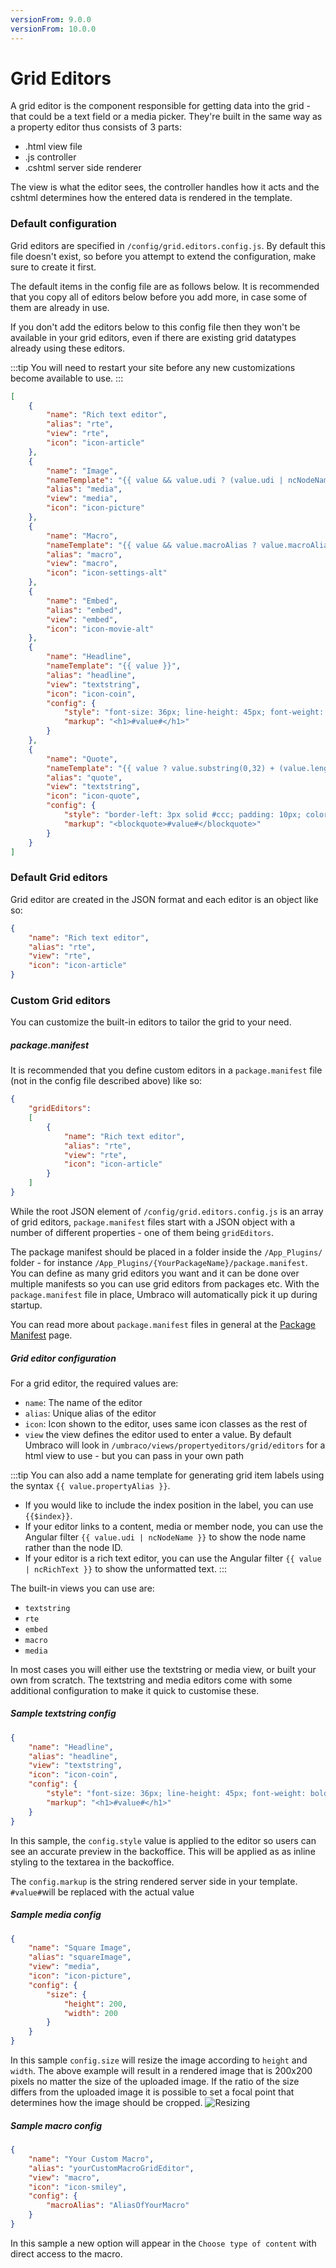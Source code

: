 ```yaml
---
versionFrom: 9.0.0
versionFrom: 10.0.0
---
```


# Grid Editors

A grid editor is the component responsible for getting data into the grid - that could be a text field or a media picker. They're built in the same way as a property editor thus consists of 3 parts:

- .html view file
- .js controller
- .cshtml server side renderer

The view is what the editor sees, the controller handles how it acts and the cshtml determines how the entered data is rendered in the template.

### Default configuration

Grid editors are specified in `/config/grid.editors.config.js`. By default this file doesn't exist, so before you attempt to extend the configuration, make sure to create it first. 

The default items in the config file are as follows below. It is recommended that you copy all of editors below before you add more, in case some of them are already in use. 

If you don't add the editors below to this config file then they won't be available in your grid editors, even if there are existing grid datatypes already using these editors.

:::tip
You will need to restart your site before any new customizations become available to use.
:::


```json
[
    {
        "name": "Rich text editor",
        "alias": "rte",
        "view": "rte",
        "icon": "icon-article"
    },
    {
        "name": "Image",
        "nameTemplate": "{{ value && value.udi ? (value.udi | ncNodeName) : '' }}",
        "alias": "media",
        "view": "media",
        "icon": "icon-picture"
    },
    {
        "name": "Macro",
        "nameTemplate": "{{ value && value.macroAlias ? value.macroAlias : '' }}",
        "alias": "macro",
        "view": "macro",
        "icon": "icon-settings-alt"
    },
    {
        "name": "Embed",
        "alias": "embed",
        "view": "embed",
        "icon": "icon-movie-alt"
    },
    {
        "name": "Headline",
        "nameTemplate": "{{ value }}",
        "alias": "headline",
        "view": "textstring",
        "icon": "icon-coin",
        "config": {
            "style": "font-size: 36px; line-height: 45px; font-weight: bold",
            "markup": "<h1>#value#</h1>"
        }
    },
    {
        "name": "Quote",
        "nameTemplate": "{{ value ? value.substring(0,32) + (value.length > 32 ? '...' : '') : '' }}",
        "alias": "quote",
        "view": "textstring",
        "icon": "icon-quote",
        "config": {
            "style": "border-left: 3px solid #ccc; padding: 10px; color: #ccc; font-family: serif; font-style: italic; font-size: 18px",
            "markup": "<blockquote>#value#</blockquote>"
        }
    }
]
```

### Default Grid editors

Grid editor are created in the JSON format and each editor is an object like so:

```json
{
    "name": "Rich text editor",
    "alias": "rte",
    "view": "rte",
    "icon": "icon-article"
}
```

### Custom Grid editors

You can customize the built-in editors to tailor the grid to your need.

##### package.manifest

It is recommended that you define custom editors in a `package.manifest` file (not in the config file described above) like so:

```json
{
    "gridEditors":
    [
        {
            "name": "Rich text editor",
            "alias": "rte",
            "view": "rte",
            "icon": "icon-article"
        }
    ]
}
```

While the root JSON element of `/config/grid.editors.config.js` is an array of grid editors, `package.manifest` files start with a JSON object with a number of different properties - one of them being `gridEditors`.

The package manifest should be placed in a folder inside the `/App_Plugins/` folder - for instance `/App_Plugins/{YourPackageName}/package.manifest`. You can define as many grid editors you want and it can be done over multiple manifests so you can use grid editors from packages etc. With the `package.manifest` file in place, Umbraco will automatically pick it up during startup.

You can read more about `package.manifest` files in general at the [Package Manifest](../../../../../Extending/Property-Editors/package-manifest.md) page.

##### Grid editor configuration

For a grid editor, the required values are:

- `name`: The name of the editor
- `alias`: Unique alias of the editor
- `icon`: Icon shown to the editor, uses same icon classes as the rest of
- `view` the view defines the editor used to enter a value. By default Umbraco will look in `/umbraco/views/propertyeditors/grid/editors` for a html view to use - but you can pass in your own path

:::tip
You can also add a name template for generating grid item labels using the syntax `{{ value.propertyAlias }}`.

- If you would like to include the index position in the label, you can use `{{$index}}`.
- If your editor links to a content, media or member node, you can use the Angular filter `{{ value.udi | ncNodeName }}` to show the node name rather than the node ID.
- If your editor is a rich text editor, you can use the Angular filter `{{ value | ncRichText }}` to show the unformatted text.
:::


The built-in views you can use are:

- `textstring`
- `rte`
- `embed`
- `macro`
- `media`

In most cases you will either use the textstring or media view, or built your own from scratch. The textstring and media editors come with some additional configuration to make it quick to customise these.

##### Sample textstring config

```json
{
    "name": "Headline",
    "alias": "headline",
    "view": "textstring",
    "icon": "icon-coin",
    "config": {
        "style": "font-size: 36px; line-height: 45px; font-weight: bold",
        "markup": "<h1>#value#</h1>"
    }
}
```

In this sample, the `config.style` value is applied to the editor so users can see an accurate preview in the backoffice. This will be applied as as inline styling to the textarea in the backoffice.

The `config.markup` is the string rendered server side in your template. `#value#`will be replaced with the actual value

##### Sample media config

```json
{
    "name": "Square Image",
    "alias": "squareImage",
    "view": "media",
    "icon": "icon-picture",
    "config": {
        "size": {
            "height": 200,
            "width": 200
        }
    }
}
```

In this sample `config.size` will resize the image according to `height` and `width`. The above example will result in a rendered image that is 200x200 pixels no matter the size of the uploaded image. If the ratio of the size differs from the uploaded image it is possible to set a focal point that determines how the image should be cropped.
![Resizing](images/grid-resizing.png)

##### Sample macro config

```json
{
    "name": "Your Custom Macro",
    "alias": "yourCustomMacroGridEditor",
    "view": "macro",
    "icon": "icon-smiley",
    "config": {
        "macroAlias": "AliasOfYourMacro"
    }
}
```

In this sample a new option will appear in the `Choose type of content` with direct access to the macro.